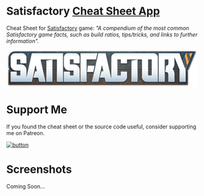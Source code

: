 # Satisfactory [Cheat Sheet App](https://deniszholob.github.io/satisfactory-cheat-sheet/)
Cheat Sheet for [Satisfactory](https://www.satisfactorygame.com/) game: *"A compendium of the most common Satisfactory game facts, such as build ratios, tips/tricks, and links to further information".*


![Satisfactory Cheat Sheet](images/satisfactory_logo_full_color_small.png)

# Support Me
If you found the cheat sheet or the source code useful, consider supporting me on Patreon.

[![button](https://c5.patreon.com/external/logo/downloads_wordmark_white_on_coral.png)](https://www.patreon.com/deniszholob)

# Screenshots
Coming Soon...
